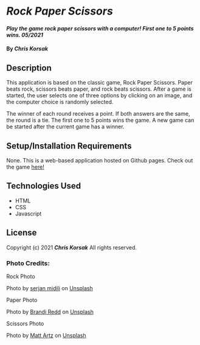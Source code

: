 # _Rock Paper Scissors_

#### _Play the game rock paper scissors with a computer! First one to 5 points wins. 05/2021_

#### By _**Chris Korsak**_

## Description

This application is based on the classic game, Rock Paper Scissors. Paper beats rock, scissors beats paper, and rock beats scissors. After a game is started, the user selects one of three options by clicking on an image, and the computer choice is randomly selected.

The winner of each round receives a point. If both answers are the same, the round is a tie. The first one to 5 points wins the game. A new game can be started after the current game has a winner.

## Setup/Installation Requirements

None. This is a web-based application hosted on Github pages. Check out the game [here!](https://chriskorsak.github.io/rock-paper-scissors/)

## Technologies Used

* HTML
* CSS
* Javascript

## License

Copyright (c) 2021 **_Chris Korsak_** All rights reserved.

### Photo Credits:

Rock Photo

Photo by <a href="https://unsplash.com/@s_midili?utm_source=unsplash&utm_medium=referral&utm_content=creditCopyText">serjan midili</a> on <a href="https://unsplash.com/s/photos/rock?utm_source=unsplash&utm_medium=referral&utm_content=creditCopyText">Unsplash</a>

Paper Photo

Photo by <a href="https://unsplash.com/@brandi1?utm_source=unsplash&utm_medium=referral&utm_content=creditCopyText">Brandi Redd</a> on <a href="https://unsplash.com/s/photos/paper?utm_source=unsplash&utm_medium=referral&utm_content=creditCopyText">Unsplash</a>

Scissors Photo

Photo by <a href="https://unsplash.com/@mattartz?utm_source=unsplash&utm_medium=referral&utm_content=creditCopyText">Matt Artz</a> on <a href="https://unsplash.com/s/photos/scissors?utm_source=unsplash&utm_medium=referral&utm_content=creditCopyText">Unsplash</a>
  
